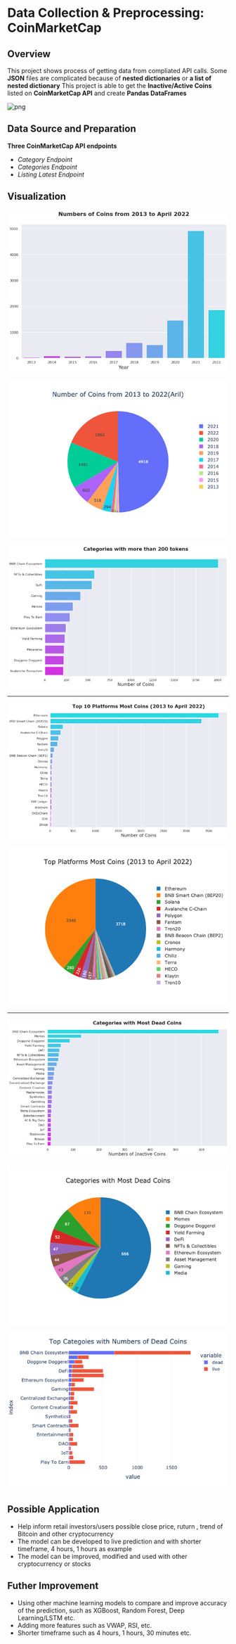 # Data Collection & Preprocessing: CoinMarketCap

## Overview

This project shows process of getting data from compliated API calls. 
Some **JSON** files are complicated because of **nested dictionaries** 
or **a list of nested dictionary**
This project is able to get the **Inactive/Active Coins** listed on **CoinMarketCap API** and create **Pandas DataFrames**

![png](images/btc_close_line.png)


## Data Source and Preparation

**Three CoinMarketCap API endpoints**
* *Category Endpoint*
* *Categories Endpoint*
* *Listing Latest Endpoint*


## Visualization

![png](images/num_coins_2013_2022.png)

![png](images/num_coins_2013_2022_pie.png)

![png](images/cat_most_coins.png)

___
![png](images/platform_most_coins_bar.png)

![png](images/platform_most_coins_pie.png)
___

![png](images/cat_dead_coins_bar.png)

![png](images/cat_dead_coins_pie.png)

![png](images/cat_live_bar.png)

## Possible Application

* Help inform retail investors/users possible close price, ruturn , trend of Bitcoin and other cryptocurrency
* The model can be developed to live prediction and with shorter timeframe, 4 hours, 1 hours as example
* The model can be improved, modified and used with other cryptocurrency or stocks

## Futher Improvement
* Using other machine learning models to compare and improve accuracy of the prediction, such as XGBoost, Random Forest, Deep Learning/LSTM etc.
* Adding more features such as VWAP, RSI, etc.
* Shorter timeframe such as 4 hours, 1 hours, 30 minutes etc.
